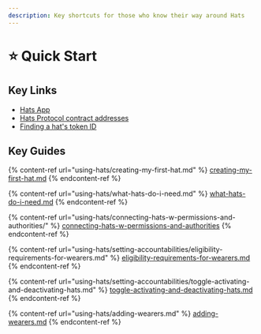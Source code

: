 ```yaml
---
description: Key shortcuts for those who know their way around Hats
---
```


# ⭐ Quick Start

## **Key Links**

* [Hats App](https://app.hatsprotocol.xyz)
* [Hats Protocol contract addresses](using-hats/connecting-hats-w-permissions-and-authorities/connecting-hats-to-token-gates/hats-protocol-contract-addresses.md)
* [Finding a hat's token ID](using-hats/connecting-hats-w-permissions-and-authorities/connecting-hats-to-token-gates/finding-a-hats-token-id.md)

## **Key Guides**

{% content-ref url="using-hats/creating-my-first-hat.md" %}
[creating-my-first-hat.md](using-hats/creating-my-first-hat.md)
{% endcontent-ref %}

{% content-ref url="using-hats/what-hats-do-i-need.md" %}
[what-hats-do-i-need.md](using-hats/what-hats-do-i-need.md)
{% endcontent-ref %}

{% content-ref url="using-hats/connecting-hats-w-permissions-and-authorities/" %}
[connecting-hats-w-permissions-and-authorities](using-hats/connecting-hats-w-permissions-and-authorities/)
{% endcontent-ref %}

{% content-ref url="using-hats/setting-accountabilities/eligibility-requirements-for-wearers.md" %}
[eligibility-requirements-for-wearers.md](using-hats/setting-accountabilities/eligibility-requirements-for-wearers.md)
{% endcontent-ref %}

{% content-ref url="using-hats/setting-accountabilities/toggle-activating-and-deactivating-hats.md" %}
[toggle-activating-and-deactivating-hats.md](using-hats/setting-accountabilities/toggle-activating-and-deactivating-hats.md)
{% endcontent-ref %}

{% content-ref url="using-hats/adding-wearers.md" %}
[adding-wearers.md](using-hats/adding-wearers.md)
{% endcontent-ref %}
